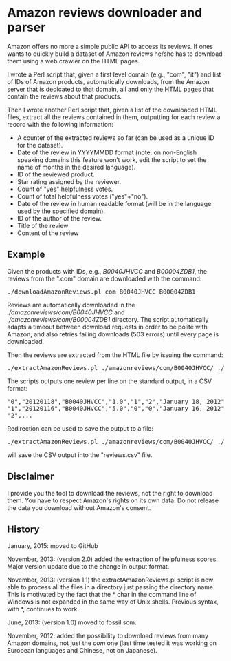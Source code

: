 # Amazon reviews downloader and parser

Amazon offers no more a simple public API to access its reviews. If ones wants to quickly build a dataset of Amazon reviews he/she has to download them using a web crawler on the HTML pages.

I wrote a Perl script that, given a first level domain (e.g., "com", "it") and list of IDs of Amazon products, automatically downloads, from the Amazon server that is dedicated to that domain, all and only the HTML pages that contain the reviews about that products.

Then I wrote another Perl script that, given a list of the downloaded HTML files, extract all the reviews contained in them, outputting for each review a record with the following information:

*   A counter of the extracted reviews so far (can be used as a unique ID for the dataset).
*   Date of the review in YYYYMMDD format (note: on non-English speaking domains this feature won&#8217;t work, edit the script to set the name of months in the desired language).
*   ID of the reviewed product.
*   Star rating assigned by the reviewer.
*   Count of "yes" helpfulness votes.
*   Count of total helpfulness votes ("yes"+"no").
*   Date of the review in human readable format (will be in the language used by the specified domain).
*   ID of the author of the review.
*   Title of the review
*   Content of the review

## Example

Given the products with IDs, e.g., _B0040JHVCC_ and _B00004ZDB1_, the reviews from the ".com" domain are downloaded with the command:

<pre>./downloadAmazonReviews.pl com B0040JHVCC B00004ZDB1</pre>

Reviews are automatically downloaded in the _./amazonreviews/com/B0040JHVCC_ and _./amazonreviews/com/B00004ZDB1_ directory. The script automatically adapts a timeout between download requests in order to be polite with Amazon, and also retries failing downloads (503 errors) until every page is downloaded.

Then the reviews are extracted from the HTML file by issuing the command:

<pre>./extractAmazonReviews.pl ./amazonreviews/com/B0040JHVCC/ ./amazonreviews/com/B00004ZDB1/</pre>

The scripts outputs one review per line on the standard output, in a CSV format:

<pre>"0","20120118","B0040JHVCC","1.0","1","2","January 18, 2012","A1E5SQ7VA3I8OI","Not worth the price","I purchased the... (removed for brevity)  ...and definitely no."
"1","20120116","B0040JHVCC","5.0","0","0","January 16, 2012","A34FBZLFAU88UI","Compact version of the 7D, and neck and neck with D7000","This camera is... (removed for brevity) ...focus hunting issues."
"2",...</pre>

Redirection can be used to save the output to a file:

<pre>./extractAmazonReviews.pl ./amazonreviews/com/B0040JHVCC/ ./amazonreviews/com/B00004ZDB1/ > reviews.csv </pre>

will save the CSV output into the "reviews.csv" file.

## Disclaimer

I provide you the tool to download the reviews, not the right to download them. You have to respect Amazon's rights on its own data. Do not release the data you download without Amazon's consent.

## History

January, 2015: moved to GitHub

November, 2013: (version 2.0) added the extraction of helpfulness scores. Major version update due to the change in output format.
<p>November, 2013: (version 1.1) the extractAmazonReviews.pl script is now able to process all the files in a directory just passing the directory name. This is motivated by the fact that the * char in the command line of Windows is not expanded in the same way of Unix shells. Previous syntax, with *, continues to work.

June, 2013: (version 1.0) moved to fossil scm.

November, 2012: added the possibility to download reviews from many Amazon domains, not just the _com_ one (last time tested it was working on European languages and Chinese, not on Japanese).
